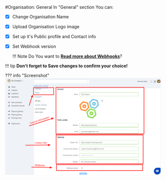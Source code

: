 #Organisation: General
In "General" section You can:

- [x] Change Organisation Name
- [x] Upload Organisation Logo image
- [x] Set up it's Public profile and Contact info
- [x] Set Webhook version  
    
    !!! Note
        Do You want to [**Read more about Webhooks**](../../webhooks/)?

!!! tip
    **Don't forget to Save changes to confirm your choice!**

??? info "Screenshot"
    [![img](images/org_general1.png)](images/org_general1.png)
    
